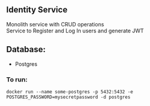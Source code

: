 ## Identity Service

Monolith service with CRUD operations <br>
Service to Register and Log In users and generate JWT

## Database:
- Postgres

### To run:

```
docker run --name some-postgres -p 5432:5432 -e POSTGRES_PASSWORD=mysecretpassword -d postgres
```